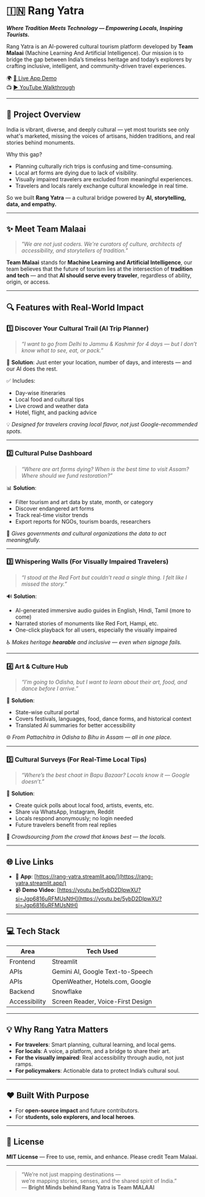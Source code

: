 # 🇮🇳 Rang Yatra

**_Where Tradition Meets Technology — Empowering Locals, Inspiring Tourists._**

Rang Yatra is an AI-powered cultural tourism platform developed by **Team Malaai** (Machine Learning And Artificial Intelligence). Our mission is to bridge the gap between India’s timeless heritage and today’s explorers by crafting inclusive, intelligent, and community-driven travel experiences.

🌍 [🔗 Live App Demo](https://rang-yatra.streamlit.app/)  
📺 [▶️ YouTube Walkthrough](https://youtu.be/5ybD2DIpwXU?si=Jgp6816uRFMUsNtH)

---

## 🧭 Project Overview

India is vibrant, diverse, and deeply cultural — yet most tourists see only what's marketed, missing the voices of artisans, hidden traditions, and real stories behind monuments.

Why this gap?

- Planning culturally rich trips is confusing and time-consuming.
- Local art forms are dying due to lack of visibility.
- Visually impaired travelers are excluded from meaningful experiences.
- Travelers and locals rarely exchange cultural knowledge in real time.

So we built **Rang Yatra** — a cultural bridge powered by **AI, storytelling, data, and empathy.**

---

## ✨ Meet Team Malaai

> _"We are not just coders. We're curators of culture, architects of accessibility, and storytellers of tradition."_  

**Team Malaai** stands for **Machine Learning and Artificial Intelligence**, our team believes that the future of tourism lies at the intersection of **tradition and tech** — and that **AI should serve every traveler**, regardless of ability, origin, or access.

---

## 🔍 Features with Real-World Impact

### 1️⃣ Discover Your Cultural Trail (AI Trip Planner)
> _“I want to go from Delhi to Jammu & Kashmir for 4 days — but I don’t know what to see, eat, or pack.”_

🧠 **Solution**: Just enter your location, number of days, and interests — and our AI does the rest.

✅ Includes:
- Day-wise itineraries
- Local food and cultural tips
- Live crowd and weather data
- Hotel, flight, and packing advice

💡 _Designed for travelers craving local flavor, not just Google-recommended spots._

---

### 2️⃣ Cultural Pulse Dashboard  
> _“Where are art forms dying? When is the best time to visit Assam? Where should we fund restoration?”_

📊 **Solution**:
- Filter tourism and art data by state, month, or category
- Discover endangered art forms
- Track real-time visitor trends
- Export reports for NGOs, tourism boards, researchers

🎯 _Gives governments and cultural organizations the data to act meaningfully._

---

### 3️⃣ Whispering Walls (For Visually Impaired Travelers)  
> _“I stood at the Red Fort but couldn’t read a single thing. I felt like I missed the story.”_

🔊 **Solution**:
- AI-generated immersive audio guides in English, Hindi, Tamil (more to come)
- Narrated stories of monuments like Red Fort, Hampi, etc.
- One-click playback for all users, especially the visually impaired

♿ _Makes heritage **hearable** and inclusive — even when signage fails._

---

### 4️⃣ Art & Culture Hub  
> _“I’m going to Odisha, but I want to learn about their art, food, and dance before I arrive.”_

🎨 **Solution**:
- State-wise cultural portal
- Covers festivals, languages, food, dance forms, and historical context
- Translated AI summaries for better accessibility

🌐 _From Pattachitra in Odisha to Bihu in Assam — all in one place._

---

### 5️⃣ Cultural Surveys (For Real-Time Local Tips)  
> _“Where’s the best chaat in Bapu Bazaar? Locals know it — Google doesn’t.”_

📲 **Solution**:
- Create quick polls about local food, artists, events, etc.
- Share via WhatsApp, Instagram, Reddit
- Locals respond anonymously; no login needed
- Future travelers benefit from real replies

💬 _Crowdsourcing from the crowd that knows best — the locals._

---

## 🌐 Live Links

- 🎯 **App**: [https://rang-yatra.streamlit.app/](https://rang-yatra.streamlit.app/)
- 📹 **Demo Video**: [https://youtu.be/5ybD2DIpwXU?si=Jgp6816uRFMUsNtH](https://youtu.be/5ybD2DIpwXU?si=Jgp6816uRFMUsNtH)

---

## 💻 Tech Stack

| Area            | Tech Used                          |
|-----------------|------------------------------------|
| Frontend        | Streamlit                          |
| APIs            | Gemini AI, Google Text-to-Speech   |
| APIs            | OpenWeather, Hotels.com, Google    |
| Backend         | Snowflake                          |
| Accessibility   | Screen Reader, Voice-First Design  |

---

## 💡 Why Rang Yatra Matters

- **For travelers**: Smart planning, cultural learning, and local gems.
- **For locals**: A voice, a platform, and a bridge to share their art.
- **For the visually impaired**: Real accessibility through audio, not just ramps.
- **For policymakers**: Actionable data to protect India’s cultural soul.

---

## ❤️ Built With Purpose
- For **open-source impact** and future contributors.
- For **students, solo explorers, and local heroes**.

---

## 📜 License

**MIT License** — Free to use, remix, and enhance. Please credit Team Malaai.

---

> “We’re not just mapping destinations —  
> we’re mapping stories, senses, and the shared spirit of India.”  
> — **Bright Minds behind Rang Yatra is Team MALAAI**
